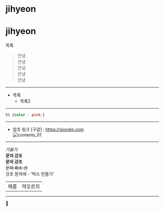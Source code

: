 # jihyeon
<h1>jihyeon</h1
---

> 목록
>> 안녕  
>> 안녕  
>> 안녕  
>> 안녕  
>> 안녕
---
* 목록
  * 목록2
---

```css
h1 {color : pink;}
```
---
* 참조 링크
[구글] : https://google.com  
![contents_01](https://github.com/user-attachments/assets/fac66ec3-b1a4-4ab2-adbe-4c3e9062015b)
---

*기울기*  
**문자 강조**  
__문자 강조__  
~~문자 취소 선~~  
강조 문자에 - '박스 만들기'  

<table>
 <td>메롱</td>
 <td>약오르지</td>
</table>

---

🍔
